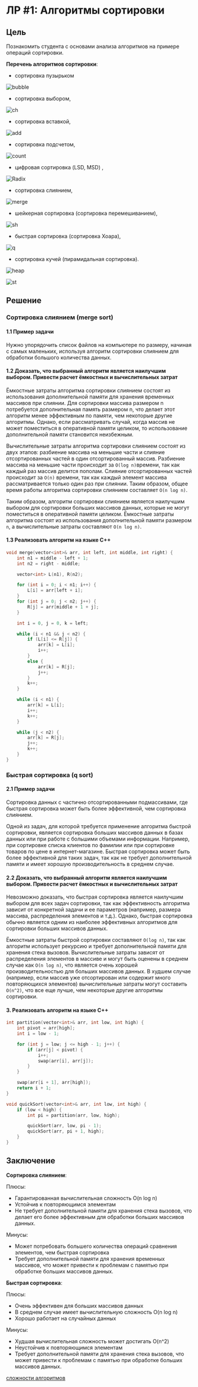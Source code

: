# ЛР #1: Алгоритмы сортировки

## Цель

Познакомить студента с основами анализа алгоритмов на примере операций
сортировки.

**Перечень алгоритмов сортировки**:

- сортировка пузырьком

![bubble](bubble.gif)

- сортировка выбором,

![ch](ch.gif)

- сортировка вставкой,

![add](add.gif)

- сортировка подсчетом,

![count](count.gif)

- цифровая сортировка (LSD, MSD) ,

![Radix](Radix.gif)

- сортировка слиянием,

![merge](merge.gif)

- шейкерная сортировка (сортировка перемешиванием),

![sh](sh.gif)

- быстрая сортировка (сортировка Хоара),

![q](q.gif)

- сортировка кучей (пирамидальная сортировка).

![heap](heap.gif)

![st](heap_st.gif)

## Решение

### Сортировка слиянием (merge sort)

#### 1.1 Пример задачи

Нужно упорядочить список файлов на компьютере по размеру, начиная с самых маленьких, используя алгоритм сортировки слиянием для обработки большого количества данных.

#### 1.2 Доказать, что выбранный алгоритм является наилучшим выбором. Привести расчет ёмкостных и вычислительных затрат

Ёмкостные затраты алгоритма сортировки слиянием состоят из использования дополнительной памяти для хранения временных массивов при слиянии. Для сортировки массива размером n потребуется дополнительная память размером n, что делает этот алгоритм менее эффективным по памяти, чем некоторые другие алгоритмы. Однако, если рассматривать случай, когда массив не может поместиться в оперативной памяти целиком, то использование дополнительной памяти становится неизбежным.

Вычислительные затраты алгоритма сортировки слиянием состоят из двух этапов: разбиение массива на меньшие части и слияние отсортированных частей в один отсортированный массив. Разбиение массива на меньшие части происходит за `O(log n)`времени, так как каждый раз массив делится пополам. Слияние отсортированных частей происходит за `O(n)` времени, так как каждый элемент массива рассматривается только один раз при слиянии. Таким образом, общее время работы алгоритма сортировки слиянием составляет `O(n log n)`.

Таким образом, алгоритм сортировки слиянием является наилучшим выбором для сортировки больших массивов данных, которые не могут поместиться в оперативной памяти целиком. Ёмкостные затраты алгоритма состоят из использования дополнительной памяти размером `n`, а вычислительные затраты составляют `O(n log n)`.

#### 1.3 Реализовать алгоритм на языке C++

```C++
void merge(vector<int>& arr, int left, int middle, int right) {
    int n1 = middle - left + 1;
    int n2 = right - middle;

    vector<int> L(n1), R(n2);

    for (int i = 0; i < n1; i++) {
        L[i] = arr[left + i];
    }
    for (int j = 0; j < n2; j++) {
        R[j] = arr[middle + 1 + j];
    }

    int i = 0, j = 0, k = left;

    while (i < n1 && j < n2) {
        if (L[i] <= R[j]) {
            arr[k] = L[i];
            i++;
        }
        else {
            arr[k] = R[j];
            j++;
        }
        k++;
    }

    while (i < n1) {
        arr[k] = L[i];
        i++;
        k++;
    }

    while (j < n2) {
        arr[k] = R[j];
        j++;
        k++;
    }
}
```

### Быстрая сортировка (q sort)

#### 2.1 Пример задачи

Сортировка данных с частично отсортированными подмассивами, где быстрая сортировка может быть более эффективной, чем сортировка слиянием.

Одной из задач, для которой требуется применение алгоритма быстрой сортировки, является сортировка больших массивов данных в базах данных или при работе с большими объемами информации. Например, при сортировке списка клиентов по фамилии или при сортировке товаров по цене в интернет-магазине. Быстрая сортировка может быть более эффективной для таких задач, так как не требует дополнительной памяти и имеет хорошую производительность в среднем случае.

#### 2.2 Доказать, что выбранный алгоритм является наилучшим выбором. Привести расчет ёмкостных и вычислительных затрат

Невозможно доказать, что быстрая сортировка является наилучшим выбором для всех задач сортировки, так как эффективность алгоритма зависит от конкретной задачи и ее параметров (например, размера массива, распределения элементов и т.д.). Однако, быстрая сортировка обычно является одним из наиболее эффективных алгоритмов для сортировки больших массивов данных.

Ёмкостные затраты быстрой сортировки составляют `O(log n)`, так как алгоритм использует рекурсию и требует дополнительной памяти для хранения стека вызовов. Вычислительные затраты зависят от распределения элементов в массиве и могут быть оценены в среднем случае как `O(n log n)`, что является очень хорошей производительностью для больших массивов данных. В худшем случае (например, если массив уже отсортирован или содержит много повторяющихся элементов) вычислительные затраты могут составить `O(n^2)`, что все еще лучше, чем некоторые другие алгоритмы сортировки.

#### 3. Реализовать алгоритм на языке C++

```C++
int partition(vector<int>& arr, int low, int high) {
    int pivot = arr[high];
    int i = low - 1;

    for (int j = low; j <= high - 1; j++) {
        if (arr[j] < pivot) {
            i++;
            swap(arr[i], arr[j]);
        }
    }

    swap(arr[i + 1], arr[high]);
    return i + 1;
}

void quickSort(vector<int>& arr, int low, int high) {
    if (low < high) {
        int pi = partition(arr, low, high);

        quickSort(arr, low, pi - 1);
        quickSort(arr, pi + 1, high);
    }
}
```

## Заключение

**Сортировка слиянием**:

Плюсы:

- Гарантированная вычислительная сложность O(n log n)
- Устойчив к повторяющимся элементам
- Не требует дополнительной памяти для хранения стека вызовов, что делает его более эффективным для обработки больших массивов данных.

Минусы:

- Может потребовать большего количества операций сравнения элементов, чем быстрая сортировка
- Требует дополнительной памяти для хранения временных массивов, что может привести к проблемам с памятью при обработке больших массивов данных.

**Быстрая сортировка**:

Плюсы:

- Очень эффективен для больших массивов данных
- В среднем случае имеет вычислительную сложность O(n log n)
- Хорошо работает на случайных данных

Минусы:

- Худшая вычислительная сложность может достигать O(n^2)
- Неустойчив к повторяющимся элементам
- Требует дополнительной памяти для хранения стека вызовов, что может привести к проблемам с памятью при обработке больших массивов данных.


[сложности алгоритмов](https://neerc.ifmo.ru/wiki/index.php?title=%D0%A1%D0%BE%D1%80%D1%82%D0%B8%D1%80%D0%BE%D0%B2%D0%BA%D0%B8)
